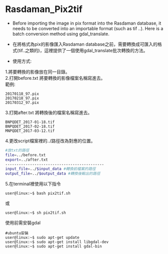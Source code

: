 # Rasdaman_Pix2tif
* Before importing the image in pix format into the Rasdaman database, it needs to be converted into an importable format (such as tif ..). Here is a batch conversion method using gdal_translate.

* 在將格式為pix的影像匯入Rasdaman database之前，需要轉換成可匯入的格式(tif..之類的)，這裡提供了一個使用gdal_translate批次轉換的方法。

* 使用方式:  

1.將要轉換的影像放在同一目錄。  
2.打開before.txt 將要轉換的影像檔案名稱寫進去。  
範例:
```
20170118_97.pix
20170218_97.pix
20170312_97.pix
```
3.打開after.txt 將轉換後的檔案名稱寫進去。  
```
BNPQDET_2017-01-18.tif
BNPQDET_2017-02-18.tif
MNPQDET_2017-03-12.tif
```
4.更改script檔案裡的../路徑改為對應的位置。 
```bash
#放txt的路徑  
file=../before.txt   
export=../after.txt  
--------------------------------------------
input_file=../$input_data #轉換前檔案的路徑  
output_file=../$output_data #轉換後輸出的路徑  
``` 
5.在terminal裡使用以下指令
```console
user@linux:~$ bash pix2tif.sh
```
或
```console
user@linux:~$ sh pix2tif.sh
```
使用前需安裝gdal
```console
#ubuntu安裝
user@linux:~$ sudo apt-get update
user@linux:~$ sudo apt-get install libgdal-dev
user@linux:~$ sudo apt-get install gdal-bin
```
